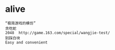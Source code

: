alive
=====
```
“极简游戏的模仿”
贪吃蛇
2048  http://game.163.com/special/wangjie-test/
别踩白块
Easy and convenient 
  
```

